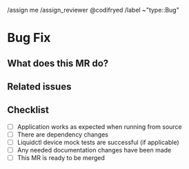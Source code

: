 /assign me
/assign_reviewer @codifryed
/label ~"type::Bug"
<!-- 
Please select the correct template above and fill it out below. 
These HTML comments will not be rendered so there's no need to delete them. 
Do *not* close any issues yourself, we will close things once done/handled accordingly.
For checklists put an x inside the [ ] like this: [x] to mark the checkbox.
The actions at the end of this template will be done automatically once submitted.
-->

# Bug Fix

## What does this MR do?


## Related issues
<!-- Link related issues below.  i.e. Fixes #1234 -->


## Checklist
<!-- Put an x inside the [ ] like this: [x] to mark the checkbox. -->

- [ ] Application works as expected when running from source
- [ ] There are dependency changes
- [ ] Liquidctl device mock tests are successful (if applicable)
- [ ] Any needed documentation changes have been made
- [ ] This MR is ready to be merged
